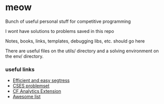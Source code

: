 # meow

Bunch of useful personal stuff for competitive programming

I wont have solutions to problems saved in this repo

Notes, books, links, templates, debugging libs, etc. should go here

There are useful files on the utils/ directory and a solving
environment on the env/ directory.

### useful links

- [Efficient and easy segtress](https://codeforces.com/blog/entry/18051)
- [CSES problemset](https://cses.fi/problemset/)
- [CF Analytics Extension](https://github.com/ApoorvaRajBhadani/cf-analytics)
- [Awesome list](https://codeforces.com/blog/entry/23054)
